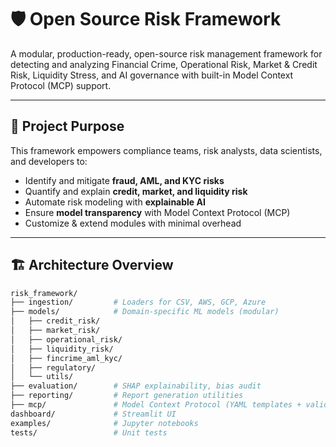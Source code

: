 # 🛡️ Open Source Risk Framework

A modular, production-ready, open-source risk management framework for detecting and analyzing Financial Crime, Operational Risk, Market & Credit Risk, Liquidity Stress, and AI governance with built-in Model Context Protocol (MCP) support.

---

## 🎯 Project Purpose

This framework empowers compliance teams, risk analysts, data scientists, and developers to:

- Identify and mitigate **fraud, AML, and KYC risks**
- Quantify and explain **credit, market, and liquidity risk**
- Automate risk modeling with **explainable AI**
- Ensure **model transparency** with Model Context Protocol (MCP)
- Customize & extend modules with minimal overhead

---

## 🏗️ Architecture Overview

```bash
risk_framework/
├── ingestion/         # Loaders for CSV, AWS, GCP, Azure
├── models/            # Domain-specific ML models (modular)
│   ├── credit_risk/
│   ├── market_risk/
│   ├── operational_risk/
│   ├── liquidity_risk/
│   ├── fincrime_aml_kyc/
│   ├── regulatory/
│   └── utils/
├── evaluation/        # SHAP explainability, bias audit
├── reporting/         # Report generation utilities
├── mcp/               # Model Context Protocol (YAML templates + validators)
dashboard/             # Streamlit UI
examples/              # Jupyter notebooks
tests/                 # Unit tests
